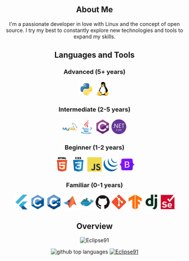 <h2 align="center">About Me</h2>
    <p align="center">
I'm a passionate developer in love with Linux and the concept of open source. I try my best to constantly explore new technologies and tools to expand my skills.    
    </p>
  <!--
  -->

<h2 align="center">Languages and Tools</h2>
  <h3 align="center">Advanced (5+ years)</h3>
    <p align="center">
      <img src="https://github.com/devicons/devicon/blob/master/icons/python/python-original.svg" alt="python" width="40" height="40"/>
      <img src="https://github.com/devicons/devicon/blob/master/icons/linux/linux-original.svg" alt="Linux" width="40" height="40"/>
    </p>
  <h3 align="center">Intermediate (2-5 years)</h3>
    <p align="center">
      <img src="https://github.com/devicons/devicon/blob/master/icons/mysql/mysql-original-wordmark.svg" alt="MySQL" width="40" height="40"/>
      <img src="https://github.com/devicons/devicon/blob/master/icons/java/java-original.svg" alt="Java" width="40" height="40"/>
      <img src="https://github.com/devicons/devicon/blob/master/icons/csharp/csharp-original.svg" alt="C#" width="40" height="40"/>
      <img src="https://github.com/devicons/devicon/blob/master/icons/dotnetcore/dotnetcore-original.svg" alt=".NET" width="40" height="40"/>
    </p>
  <h3 align="center">Beginner (1-2 years)</h3>
    <p align="center">
      <img src="https://github.com/devicons/devicon/blob/master/icons/html5/html5-original-wordmark.svg" alt="html5" width="40" height="40"/>
      <img src="https://github.com/devicons/devicon/blob/master/icons/css3/css3-original-wordmark.svg" alt="css3" width="40" height="40"/>
      <img src="https://github.com/devicons/devicon/blob/master/icons/javascript/javascript-original.svg" alt="javascript" width="40" height="40"/>
      <img src="https://github.com/devicons/devicon/blob/master/icons/jquery/jquery-original.svg" alt="jQuery" width="40" height="40"/>
      <img src="https://github.com/devicons/devicon/blob/master/icons/bootstrap/bootstrap-original.svg" alt="Bootstrap" width="40" height="40"/>
    </p>
  <h3 align="center">Familiar (0-1 years)</h3>
    <p align="center">
      <img src="https://github.com/devicons/devicon/blob/master/icons/flutter/flutter-original.svg" alt="flutter" width="40" height="40"/>
      <img src="https://github.com/devicons/devicon/blob/master/icons/c/c-original.svg" alt="C" width="40" height="40"/>
      <img src="https://github.com/devicons/devicon/blob/master/icons/cplusplus/cplusplus-original.svg" alt="C++" width="40" height="40"/>
      <img src="https://github.com/devicons/devicon/blob/master/icons/matlab/matlab-original.svg" alt="MATLAB" width="40" height="40"/>
      <img src="https://github.com/devicons/devicon/blob/master/icons/docker/docker-original.svg" alt="Docker" width="40" height="40"/>
      <img src="https://github.com/devicons/devicon/blob/master/icons/github/github-original.svg" alt="GitHub" width="40" height="40"/>
      <img src="https://github.com/devicons/devicon/blob/master/icons/git/git-original.svg" alt="GIT" width="40" height="40"/>
      <img src="https://github.com/devicons/devicon/blob/master/icons/tensorflow/tensorflow-original.svg" alt="tensorflow" width="40" height="40"/>
      <img src="https://github.com/devicons/devicon/blob/master/icons/django/django-plain.svg" alt="Django" width="40" height="40"/>
      <img src="https://github.com/devicons/devicon/blob/master/icons/selenium/selenium-original.svg" alt="Selenium" width="40" height="40"/>
    </p>
  <!--
      <a href="#" target="_blank"> <img src="https://github.com/devicons/devicon/blob/master/icons/cplusplus/cplusplus-plain.svg" alt="C++" width="40" height="40"/> </a>
      <a href="#" target="_blank"> <img src="https://github.com/devicons/devicon/blob/master/icons/cplusplus/cplusplus-line.svg" alt="C++" width="40" height="40"/> </a>
      <a href="#" target="_blank"> <img src="https://github.com/devicons/devicon/blob/master/icons/cplusplus/cplusplus-original.svg" alt="C++" width="50" height="50"/> </a>
      <a href="#" target="_blank"> <img src="https://github.com/devicons/devicon/blob/master/icons/cplusplus/cplusplus-original.svg" alt="C++" width="60" height="60"/> </a>
  -->

<h2 align="center">Overview</h2>
  <p align="center">
    <img src="https://komarev.com/ghpvc/?username=Eclipse91&label=Profile%20views&color=ff69b4&style=flat" alt="Eclipse91" />
  </p>
  <p align="center">
    <!--
    <img class="output" src="https://github-readme-stats.vercel.app/api?username=Eclipse91&amp;theme=dark&amp;show_icons=true&amp;hide_border=true&amp;count_private=true" alt="github stats">
    <img class="output" src="https://github-readme-streak-stats.herokuapp.com/?user=Eclipse91&amp;theme=dark&amp;hide_border=true" alt="github streak">
    -->
    <img class="output" src="https://github-readme-stats.vercel.app/api/top-langs/?username=Eclipse91&amp;theme=dark&amp;show_icons=true&amp;hide_border=true&amp;layout=donut" alt="github top languages">
    <a href="https://github.com/ryo-ma/github-profile-trophy"><img src="https://github-profile-trophy.vercel.app/?username=Eclipse91&theme=darkhub" alt="Eclipse91" /></a>
    <!--
    <img src="https://github-profile-trophy.vercel.app/?username=Eclipse91&theme=gruvbox" alt="GitHub Profile Trophy" />
    <img src="https://github-profile-trophy.vercel.app/?username=Eclipse91&theme=onedark" alt="GitHub Profile Trophy" />
    <img src="https://github-profile-trophy.vercel.app/?username=Eclipse91&theme=darkhub" alt="GitHub Profile Trophy" />
    <img src="https://github-profile-trophy.vercel.app/?username=Eclipse91&theme=algolia" alt="GitHub Profile Trophy" />
    <img src="https://github-profile-trophy.vercel.app/?username=Eclipse91&theme=solarized" alt="GitHub Profile Trophy" />
    <img src="https://github-profile-trophy.vercel.app/?username=Eclipse91&theme=merko" alt="GitHub Profile Trophy" />
    <img src="https://github-profile-trophy.vercel.app/?username=Eclipse91&theme=cobalt" alt="GitHub Profile Trophy" />
    <img src="https://github-profile-trophy.vercel.app/?username=Eclipse91&theme=vue" alt="GitHub Profile Trophy" />
    <img src="https://github-profile-trophy.vercel.app/?username=Eclipse91&theme=calm" alt="GitHub Profile Trophy" />
    <img src="https://github-profile-trophy.vercel.app/?username=Eclipse91&theme=flag-india" alt="GitHub Profile Trophy" />
    -->
  </p>


<!--
<table>
    <tr>
        <th>Status dashboard</th>
        <th>Tags dashboard</th>
    </tr>
    <tr>
        <td width="50%">
            <a href="https://user-images.githubusercontent.com/8558/246819874-283e25d6-510a-4f33-ae24-1f57d533462d.png">
                <img src="https://user-images.githubusercontent.com/8558/246819874-283e25d6-510a-4f33-ae24-1f57d533462d.png" width="100%">
            </a>
        </td>
        <td width="50%">
            <a href="https://user-images.githubusercontent.com/8558/246406488-1b7013b0-36c0-4e8d-90bf-7814d5c8e180.png">
                <img src="https://user-images.githubusercontent.com/8558/246406488-1b7013b0-36c0-4e8d-90bf-7814d5c8e180.png" width="100%">
            </a>
        </td>
    </tr>
    <tr>
        <td width="50%">Display and overview and offer actions to manipulate your project state.</td>
        <td width="50%">View and manipulate local and remote tags.</td>
    </tr>
</table>
<table>
    <tr>
        <th>Diff</th>
    </tr>
    <tr>
        <td width="50%">
            <a href="https://user-images.githubusercontent.com/8558/290011169-1af9e0e4-aadd-4539-b7ac-d4979b9d0910.mp4">
                <img src="https://user-images.githubusercontent.com/8558/290011195-35d53963-fe57-4c46-b418-e8ed3bf02f54.gif" width="100%">
            </a>
        </td>
    </tr>
    <tr>
        <td width="50%">Stage, unstage or discard hunks, files or individual lines. <a href="https://user-images.githubusercontent.com/8558/290011169-1af9e0e4-aadd-4539-b7ac-d4979b9d0910.mp4">(video)</a></td>
    </tr>
</table>

<table>
    <tr>
        <th>Github integration</th>
    </tr>
    <tr>
        <td width="50%">
            <a href="https://user-images.githubusercontent.com/8558/246403219-313ca580-d4ea-4125-a10d-5f72ef6571ec.png">
                <img src="https://user-images.githubusercontent.com/8558/246403219-313ca580-d4ea-4125-a10d-5f72ef6571ec.png" width="100%">
            </a>
        </td>
    </tr>
    <tr>
        <td width="50%">Reference issues and collaborators in commits.  Open files on GitHub in the browser, with lines pre-selected.  Create pull requests.  Fork a repository.</td>
    </tr>
</table>
-->

<!--
### Hi there 👋
**Eclipse91/Eclipse91** is a ✨ _special_ ✨ repository because its `README.md` (this file) appears on your GitHub profile.

Here are some ideas to get you started:

- 🔭 I’m currently working on ...
- 🌱 I’m currently learning ...
- 👯 I’m looking to collaborate on ...
- 🤔 I’m looking for help with ...
- 💬 Ask me about ...
- 📫 How to reach me: ...
- 😄 Pronouns: ...
- ⚡ Fun fact: ...
-->
